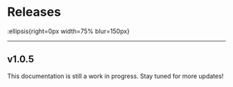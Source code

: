 # Releases

:ellipsis{right=0px width=75% blur=150px}

---

## v1.0.5

This documentation is still a work in progress. Stay tuned for more updates!

